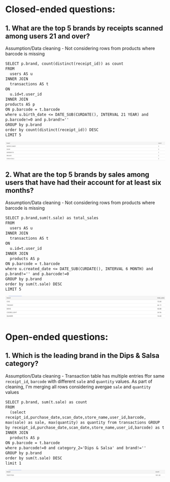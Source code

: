 # Closed-ended questions:
## 1. What are the top 5 brands by receipts scanned among users 21 and over?
Assumption/Data cleaning - Not considering rows from products where barcode is missing
```
SELECT p.brand, count(distinct(receipt_id)) as count
FROM
  users AS u
INNER JOIN
  transactions AS t
ON
  u.id=t.user_id
INNER JOIN
products AS p
ON p.barcode = t.barcode
where u.birth_date <= DATE_SUB(CURDATE(), INTERVAL 21 YEAR) and p.barcode!=0 and p.brand!=''
GROUP by p.brand
order by count(distinct(receipt_id)) DESC
LIMIT 5
```
![alt text](query_1.png)

## 2. What are the top 5 brands by sales among users that have had their account for at least six months?
Assumption/Data cleaning - Not considering rows from products where barcode is missing
```
SELECT p.brand,sum(t.sale) as total_sales
FROM
  users AS u
INNER JOIN
  transactions AS t
ON
  u.id=t.user_id
INNER JOIN
  products AS p
ON p.barcode = t.barcode
where u.created_date <= DATE_SUB(CURDATE(), INTERVAL 6 MONTH) and p.brand!='' and p.barcode!=0
GROUP by p.brand
order by sum(t.sale) DESC
LIMIT 5
```
![alt text](query_2.png)

# Open-ended questions:
## 1. Which is the leading brand in the Dips & Salsa category?
Assumption/Data cleaning - Transaction table has multiple entries ffor same `receipt_id`, `barcode` with different `sale` and `quantity` values. As part of cleaning, I'm merging all rows considering avergae  `sale` and `quantity` values
```
SELECT p.brand, sum(t.sale) as count
FROM
  (select receipt_id,purchase_date,scan_date,store_name,user_id,barcode, max(sale) as sale, max(quantity) as quantity from transactions GROUP by receipt_id,purchase_date,scan_date,store_name,user_id,barcode) as t
INNER JOIN
  products AS p
ON p.barcode = t.barcode
where p.barcode!=0 and category_2='Dips & Salsa' and brand!=''
GROUP by p.brand
order by sum(t.sale) DESC
limit 1
```
![alt text](query_3.png)
